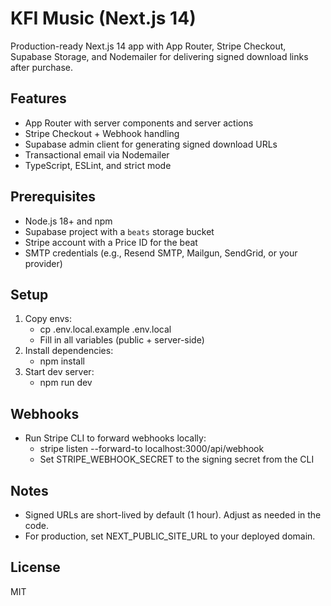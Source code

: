 # KFI Music (Next.js 14)

Production-ready Next.js 14 app with App Router, Stripe Checkout, Supabase Storage, and Nodemailer for delivering signed download links after purchase.

## Features

- App Router with server components and server actions
- Stripe Checkout + Webhook handling
- Supabase admin client for generating signed download URLs
- Transactional email via Nodemailer
- TypeScript, ESLint, and strict mode

## Prerequisites

- Node.js 18+ and npm
- Supabase project with a `beats` storage bucket
- Stripe account with a Price ID for the beat
- SMTP credentials (e.g., Resend SMTP, Mailgun, SendGrid, or your provider)

## Setup

1. Copy envs:
   - cp .env.local.example .env.local
   - Fill in all variables (public + server-side)
2. Install dependencies:
   - npm install
3. Start dev server:
   - npm run dev

## Webhooks

- Run Stripe CLI to forward webhooks locally:
  - stripe listen --forward-to localhost:3000/api/webhook
  - Set STRIPE_WEBHOOK_SECRET to the signing secret from the CLI

## Notes

- Signed URLs are short-lived by default (1 hour). Adjust as needed in the code.
- For production, set NEXT_PUBLIC_SITE_URL to your deployed domain.

## License

MIT
